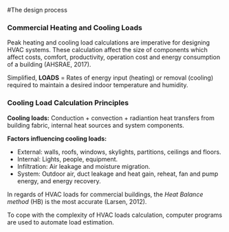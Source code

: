 #The design process
### Commercial Heating and Cooling Loads
Peak heating and cooling load calculations are imperative for designing HVAC systems.
These calculation affect the size of components which affect costs, comfort, productivity, operation cost and energy consumption of a building (AHSRAE, 2017).

Simplified, **LOADS** = Rates of energy input (heating) or removal (cooling) required to maintain a desired indoor temperature and humidity.

### Cooling Load Calculation Principles

**Cooling loads:** Conduction + convection + radiantion heat transfers from building fabric, internal heat sources and system components.

**Factors influencing cooling loads:**
* External: walls, roofs, windows, skylights, partitions, ceilings and floors.
* Internal: Lights, people, equipment.
* Infiltration: Air leakage and moisture migration.
* System: Outdoor air, duct leakage and heat gain, reheat, fan and pump energy, and energy recovery.




In regards of HVAC loads for commercial buildings, the _Heat Balance method_ (HB) is the most accurate (Larsen, 2012).

To cope with the complexity of HVAC loads calculation, computer programs are used to automate load estimation.



